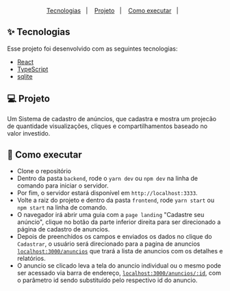 <p align="center">
  <a href="#-tecnologias">Tecnologias</a>&nbsp;&nbsp;&nbsp;|&nbsp;&nbsp;&nbsp;
  <a href="#-projeto">Projeto</a>&nbsp;&nbsp;&nbsp;|&nbsp;&nbsp;&nbsp;
  <a href="#-como-executar">Como executar</a>&nbsp;&nbsp;&nbsp;|&nbsp;&nbsp;&nbsp;
</p>

## ✨ Tecnologias

Esse projeto foi desenvolvido com as seguintes tecnologias:

- [React](https://reactjs.org)
- [TypeScript](https://www.typescriptlang.org/)
- [sqlite](https://www.sqlite.org/index.html)

## 💻 Projeto

Um Sistema de cadastro de anúncios, que cadastra e mostra um projecão de quantidade visualizações, cliques e compartilhamentos baseado no valor investido.

## 🚀 Como executar

- Clone o repositório
- Dentro da pasta `backend`, rode o `yarn dev` ou `npm dev` na linha de comando para iniciar o servidor.
- Por fim, o servidor estará disponível em `http://localhost:3333`.
- Volte a raiz do projeto e dentro da pasta `frontend`, rode `yarn start` ou `npm start` na linha de comando.
- O navegador irá abrir uma guia com a `page landing` "Cadastre seu anúncio", clique no botão da parte inferior direita para ser direcionado a página de cadastro de anuncios.
- Depois de preenchidos os campos e enviados os dados no clique do `Cadastrar`, o usuário será direcionado para a pagina de anuncios [`localhost:3000/anuncios`](http://localhost:3000/anuncios) que trará a lista de anuncios com os detalhes e relatórios.
- O anuncio se clicado leva a tela do anuncio individual ou o mesmo pode ser acessado via barra de endereço,
[`localhost:3000/anuncios/:id`](http://localhost:3000/anuncios/:id), com o parâmetro id sendo substituído pelo respectivo id do anuncio.


